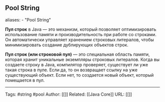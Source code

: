 ## Pool String

aliases: 
	- "Pool String"


**Пул строк** в Java — это механизм, который позволяет оптимизировать использование памяти и производительность при работе со строками. Он автоматически управляет хранением строковых литералов, чтобы минимизировать создание дублирующих объектов строк.

**Пул строк (или строковой пул)** — это специальная область памяти, которая хранит уникальные экземпляры строковых литералов. Когда вы создаете строку в Java, компилятор проверяет, существует ли уже такая строка в пуле. Если да, то он возвращает ссылку на уже существующий объект. Если нет, то создается новый объект, который помещается в пул.

---
Tags: #string #pool
Author: [[]]
Related: [[Java Core]]
URL: [[]]